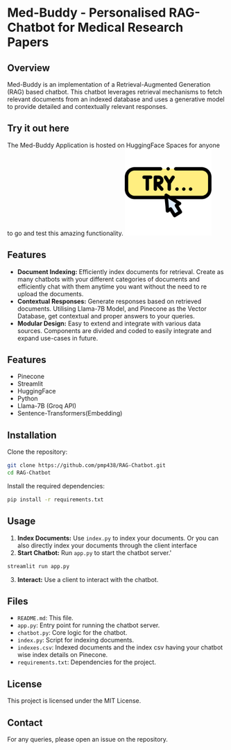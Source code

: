 # Med-Buddy - Personalised RAG-Chatbot for Medical Research Papers

## Overview
Med-Buddy is an implementation of a Retrieval-Augmented Generation (RAG) based chatbot. This chatbot leverages retrieval mechanisms to fetch relevant documents from an indexed database and uses a generative model to provide detailed and contextually relevant responses.

## Try it out here
The Med-Buddy Application is hosted on HuggingFace Spaces for anyone to go and test this amazing functionality.
[<img src="https://github.com/Sakalya100/AutoTabML/blob/main/Sample%20Data/5229488.png" width="200px;"/>](https://huggingface.co/spaces/pmp438/med-buddy)

## Features
- **Document Indexing:** Efficiently index documents for retrieval. Create as many chatbots with your different categories of documents and efficiently chat with them anytime you want without the need to re upload the documents. 
- **Contextual Responses:** Generate responses based on retrieved documents. Utilising Llama-7B Model, and Pinecone as the Vector Database, get contextual and proper answers to your queries.
- **Modular Design:** Easy to extend and integrate with various data sources. Components are divided and coded to easily integrate and expand use-cases in future.

## Features
- Pinecone
- Streamlit
- HuggingFace
- Python
- Llama-7B (Groq API)
- Sentence-Transformers(Embedding)

  
## Installation
Clone the repository:
```bash
git clone https://github.com/pmp438/RAG-Chatbot.git
cd RAG-Chatbot
```
Install the required dependencies:
```bash
pip install -r requirements.txt
```

## Usage
1. **Index Documents:** Use `index.py` to index your documents. Or you can also directly index your documents through the client interface
2. **Start Chatbot:** Run `app.py` to start the chatbot server.'
```bash
streamlit run app.py
```
3. **Interact:** Use a client to interact with the chatbot.

## Files
- `README.md`: This file.
- `app.py`: Entry point for running the chatbot server.
- `chatbot.py`: Core logic for the chatbot.
- `index.py`: Script for indexing documents.
- `indexes.csv`: Indexed documents and the index csv having your chatbot wise index details on Pinecone.
- `requirements.txt`: Dependencies for the project.

## License
This project is licensed under the MIT License.

## Contact
For any queries, please open an issue on the repository.
